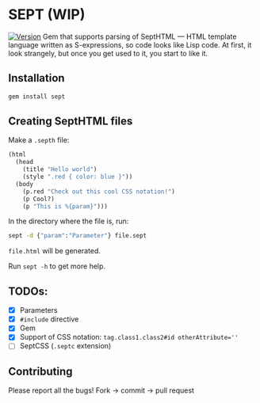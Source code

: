 # SEPT (WIP)
[![Version](https://badge.fury.io/rb/sept.svg)](https://badge.fury.io/rb/sept)
Gem that supports parsing of SeptHTML — HTML template language written as
S-expressions, so code looks like Lisp code. At first, it look strangely, but
once you get used to it, you start to like it.

## Installation
```sh
gem install sept
```

## Creating SeptHTML files
Make a `.septh` file:
```lisp
(html
  (head
    (title "Hello world")
    (style ".red { color: blue }"))
  (body
    (p.red "Check out this cool CSS notation!")
    (p Cool?)
    (p "This is %{param}")))
```

In the directory where the file is, run:
```sh
sept -d {"param":"Parameter"} file.sept
```

`file.html` will be generated.

Run `sept -h` to get more help.

## TODOs:
- [x] Parameters
- [x] `#include` directive
- [x] Gem
- [x] Support of CSS notation: `tag.class1.class2#id otherAttribute=''`
- [ ] SeptCSS (`.septc` extension)

## Contributing
Please report all the bugs!
Fork -> commit -> pull request

